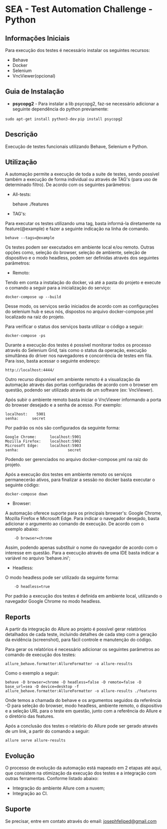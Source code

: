 # SEA -  Test Automation Challenge - Python

## Informações Iniciais
Para execução dos testes é necessário instalar os seguintes recursos:
* Behave
* Docker
* Selenium
* VncViewer(opcional)

## Guia de Instalação
* **psycopg2** - Para instalar a lib psycopg2, faz-se necessário adicionar a seguinte dependência do python previamente:

`sudo apt-get install python3-dev`
`pip install psycopg2`

## Descrição
Execução de testes funcionais utilizando Behave, Selenium e Python.

## Utilização
A automação permite a execução de toda a suite de testes, sendo possível também a execução de forma individual ou
através de TAG's (para uso de determinado filtro). De acordo com os seguintes parâmetros:

* All-tests:

    
    behave ./features

* TAG's:

Para executar os testes utilizando uma tag, basta informá-la diretamente na feature(@example) e fazer a seguinte 
indicação na linha de comando.

    behave --tags=@example


Os testes podem ser executados em ambiente local e/ou remoto. Outras opções como, seleção do browser, seleção de 
ambiente, seleção de dispositivo e o modo headless, podem ser definidas através dos seguintes parâmetros:

* Remoto:

Tendo em conta a instalação do docker, vá até a pasta do projeto e execute o comando a seguir para a inicialização 
do serviço:
        
    docker-compose up --build

Desse modo, os serviços serão iniciados de acordo com as configurações do selenium hub e seus nós, dispostos no arquivo 
docker-compose.yml localizado na raiz do projeto.

Para verificar o status dos serviços basta utilizar o código a seguir:
    
    docker-compose -ps

Durante a execução dos testes é possível monitorar todos os processo através do Selenium Grid, tais como o status da 
operação, execução simultânea do driver nos navegadores e concorrência de testes em fila. Para isso, basta
acessar o seguinte endereço:

    http://localhost:4444/

Outro recurso disponível em ambiente remoto é a visualização da automação através das portas configuradas de acordo com
o browser em questão, podendo ser utilizado através de um software (ex: VncViewer).

Após subir o ambiente remoto basta iniciar o VncViewer informando a porta do browser desejado e a senha de acesso.
Por exemplo:
    
    localhost:    5901
    senha:      secret

Por padrão os nós são configurados da seguinte forma:

    Google Chrome:      localhost:5901
    Mozilla Firefox:    localhost:5902
    Microsoft Edge:     localhost:5903
    senha:                      secret

Podendo ser gerenciados no arquivo docker-compose.yml na raiz do projeto.

Após a execução dos testes em ambiente remoto os serviços permanecerão ativos, para finalizar a sessão no docker 
basta executar o seguinte código:

    docker-compose down


* Browser:

A automação oferece suporte para os principais browser's: Google Chrome, Mozilla Firefox e Microsoft Edge.
Para indicar o navegador desejado, basta adicionar o argumento ao comando de execução. De acordo com o exemplo abaixo:

        -D browser=chrome

Assim, podendo apenas substituir o nome do navegador de acordo com o interesse em questão. Para a execução através de 
uma IDE basta indicar a variável no arquivo 'behave.ini';


* Headless:

O modo headless pode ser utilizado da seguinte forma:

        -D headless=true

Por padrão a execução dos testes é definida em ambiente local, utilizando o navegador Google Chrome no modo headless.


## Reports
A partir da integração do Allure ao projeto é possível gerar relatórios detalhados de cada teste, incluindo detalhes de
cada step com a geração da evidência (screenshot), para fácil controle e manutenção do código.

Para gerar os relatórios é necessário adicionar os seguintes parâmetros ao comando de execução dos testes:

    allure_behave.formatter:AllureFormatter -o allure-results

Como o exemplo a seguir:

    behave -D browser=chrome -D headless=false -D remote=false -D base_url=sea -D device=desktop -f allure_behave.formatter:AllureFormatter -o allure-results ./features

Onde temos a chamada do behave e os argumentos seguidos da referência -D para seleção do browser, modo
headless, ambiente remoto, o dispositivo e a seleção URL para o teste em questão, junto com a referência do Allure e o diretório 
das features.

Após a conclusão dos testes o relatório do Allure pode ser gerado através de um link, a partir do comando a seguir:

    allure serve allure-results


## Evolução
O processo de evolução da automação está mapeado em 2 etapas até aqui, que consistem na otimização da execução dos 
testes e a integração com outras ferramentas. Conforme listado abaixo:

* Integração do ambiente Allure com a nuvem;
* Integração ao CI.


## Suporte
Se precisar, entre em contato através do email:
josephfeliped@gmail.com

